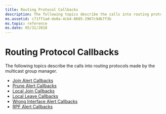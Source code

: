 ```yaml
---
title: Routing Protocol Callbacks
description: The following topics describe the calls into routing protocols made by the multicast group manager.
ms.assetid: c71ff1ad-de0a-4cb4-8605-2967c9db7f3b
ms.topic: reference
ms.date: 05/31/2018
---
```


# Routing Protocol Callbacks

The following topics describe the calls into routing protocols made by the multicast group manager.

-   [Join Alert Callbacks](join-alert-callbacks.md)
-   [Prune Alert Callbacks](prune-alert-callbacks.md)
-   [Local Join Callbacks](local-join-callbacks.md)
-   [Local Leave Callbacks](local-leave-callbacks.md)
-   [Wrong Interface Alert Callbacks](wrong-interface-alert-callbacks.md)
-   [RPF Alert Callbacks](rpf-alert-callbacks.md)

 

 




